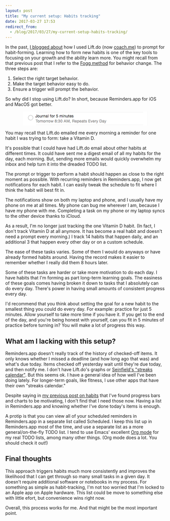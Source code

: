 ```yaml
---
layout: post
title: "My current setup: Habits tracking"
date: 2017-03-27 17:53
redirect_from:
  - /blog/2017/03/27/my-current-setup-habits-tracking/
---
```


In the past, [I blogged about](/blog/2013/12/28/an-unscientific-study-in-behavior-change-with-software/) how I used Lift.do (now [coach.me](https://www.coach.me)) to prompt for habit-forming. Learning how to form new habits is one of the key tools to focusing on your growth and the ability learn more. You might recall from that previous post that I refer to the [Fogg method](http://www.foggmethod.com/) for behavior change. The three steps are:

1. Select the right target behavior.
2. Make the target behavior easy to do.
3. Ensure a trigger will prompt the behavior.

So why did I stop using Lift.do? In short, because Reminders.app for iOS and MacOS got better.

<img src="/images/reminders_app_example.png" alt="Reminders.app example" style="display: block; margin: 0 auto;" />

You may recall that Lift.do emailed me every morning a reminder for one habit I was trying to form: take a Vitamin D.

It's possible that I could have had Lift.do email about other habits at different times. It could have sent me a digest email of all my habits for the day, each morning. But, sending more emails would quickly overwhelm my inbox and help turn it into the dreaded TODO list.

The prompt or trigger to perform a habit should happen as close to the right moment as possible. With recurring reminders in Reminders.app, I now get notifications for each habit. I can easily tweak the schedule to fit where I think the habit will best fit in.

The notifications show on both my laptop and phone, and I usually have my phone on me at all times. My phone can bug me wherever I am, because I have my phone with me. Completing a task on my phone or my laptop syncs to the other device thanks to iCloud.

As a result, I'm no longer just tracking the one Vitamin D habit. (In fact, I don't track Vitamin D at all anymore. It has become a real habit and doesn't need a prompt every morning.) I track 14 habits that happen daily, and an additional 3 that happen every other day or on a custom schedule.

The ease of these tasks varies. Some of them I would do anyways or have already formed habits around. Having the record makes it easier to remember whether I really did them 8 hours later.

Some of these tasks are harder or take more motivation to do each day. I have habits that I'm forming as part long-term learning goals. The easiness of these goals comes having broken it down to tasks that I absolutely can do every day. There's power in having small amounts of consistent progress every day.

I'd recommend that you think about setting the goal for a new habit to the smallest thing you could do every day. For example: practice for just 5 minutes. Allow yourself to take more time if you have it. If you get to the end of the day, and you're being honest with yourself, can you fit in 5 minutes of practice before turning in? You will make a lot of progress this way.

## What am I lacking with this setup?

Reminders.app doesn't really track of the history of checked-off items. It only knows whether I missed a deadline (and how long ago that was) and what's due today. Items checked off yesterday wait until they're due today, and then notify me. I don't have Lift.do's graphs or [Seinfield's "streaks calendar"](http://lifehacker.com/281626/jerry-seinfelds-productivity-secret). But this seems ok. I have a general idea of how well I've been doing lately. For longer-term goals, like fitness, I use other apps that have their own "streaks calendar."

Despite saying in [my previous post on habits](/blog/2013/12/28/an-unscientific-study-in-behavior-change-with-software/) that I've found progress bars and charts to be motivating, I don't find that I need those now. Having a list in Reminders.app and knowing whether I've done today's items is enough.

A protip is that you can view all of your scheduled reminders in Reminders.app in a separate list called Scheduled. I keep this list up in Reminders.app most of the time, and use a separate list as a more general/on-the-fly TODO list. I tend to use Emacs' excellent [Org mode](http://orgmode.org/) for my real TODO lists, among many other things. (Org mode does a lot. You should check it out!)

## Final thoughts

This approach triggers habits much more consistently and improves the likelihood that I can get through so many small tasks in a given day. It doesn't require additional software or notebooks in my process. For something as simple as habit-tracking, I'm not too worried that I'm locked to an Apple app on Apple hardware. This list could be move to something else with little efort, but convenience wins right now.

Overall, this process works for me. And that might be the most important point.
